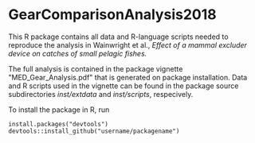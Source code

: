 # GearComparisonAnalysis2018

This R package contains all data and R-language scripts needed to reproduce the analysis in Wainwright et al., _Effect of a mammal excluder device on catches of small pelagic fishes._

The full analysis is contained in the package vignette "MED_Gear_Analysis.pdf" that is generated on package installation. Data and R scripts used in the vignette can be found in the package source subdirectories _inst/extdata_ and _inst/scripts_, respecively.

To install the package in R, run
```
install.packages("devtools")
devtools::install_github("username/packagename")
```
